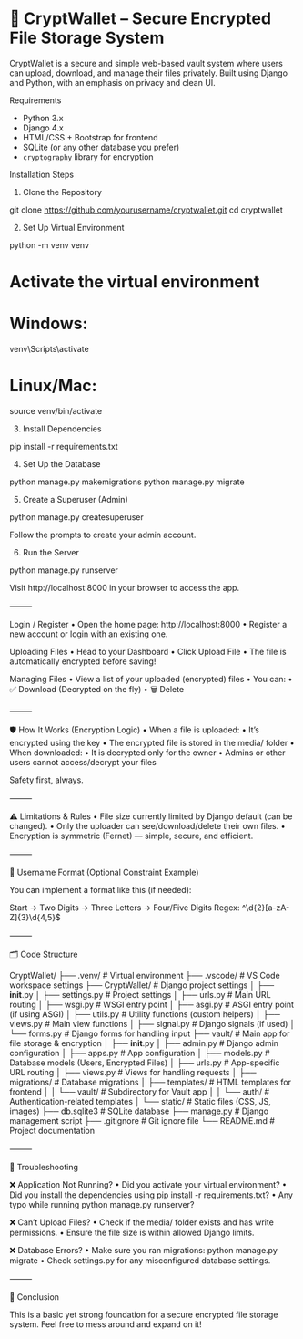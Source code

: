 # 🔐 CryptWallet – Secure Encrypted File Storage System

CryptWallet is a secure and simple web-based vault system where users can upload, download, and manage their files privately. Built using Django and Python, with an emphasis on privacy and clean UI.

Requirements

- Python 3.x
- Django 4.x
- HTML/CSS + Bootstrap for frontend
- SQLite (or any other database you prefer)
- `cryptography` library for encryption

Installation Steps

1. Clone the Repository

git clone https://github.com/yourusername/cryptwallet.git
cd cryptwallet

2. Set Up Virtual Environment

python -m venv venv
# Activate the virtual environment
# Windows:
venv\Scripts\activate
# Linux/Mac:
source venv/bin/activate

3. Install Dependencies

pip install -r requirements.txt

4. Set Up the Database

python manage.py makemigrations
python manage.py migrate

5. Create a Superuser (Admin)

python manage.py createsuperuser

Follow the prompts to create your admin account.

6. Run the Server

python manage.py runserver

Visit http://localhost:8000 in your browser to access the app.

⸻


Login / Register
	•	Open the home page: http://localhost:8000
	•	Register a new account or login with an existing one.

Uploading Files
	•	Head to your Dashboard
	•	Click Upload File
	•	The file is automatically encrypted before saving!

Managing Files
	•	View a list of your uploaded (encrypted) files
	•	You can:
	•	✅ Download (Decrypted on the fly)
	•	🗑️ Delete

⸻

🛡️ How It Works (Encryption Logic)
	•	When a file is uploaded:
	•	It’s encrypted using the key
	•	The encrypted file is stored in the media/ folder
	•	When downloaded:
	•	It is decrypted only for the owner
	•	Admins or other users cannot access/decrypt your files

Safety first, always.

⸻

⚠️ Limitations & Rules
	•	File size currently limited by Django default (can be changed).
	•	Only the uploader can see/download/delete their own files.
	•	Encryption is symmetric (Fernet) — simple, secure, and efficient.

⸻

🧬 Username Format (Optional Constraint Example)

You can implement a format like this (if needed):

Start -> Two Digits -> Three Letters -> Four/Five Digits
Regex: ^\d{2}[a-zA-Z]{3}\d{4,5}$



⸻

🗂️ Code Structure

CryptWallet/
├── .venv/                      # Virtual environment
├── .vscode/                    # VS Code workspace settings
├── CryptWallet/                 # Django project settings
│   ├── __init__.py
│   ├── settings.py              # Project settings
│   ├── urls.py                  # Main URL routing
│   ├── wsgi.py                  # WSGI entry point
│   ├── asgi.py                  # ASGI entry point (if using ASGI)
│   ├── utils.py                  # Utility functions (custom helpers)
│   ├── views.py                  # Main view functions
│   ├── signal.py                 # Django signals (if used)
│   └── forms.py                  # Django forms for handling input
├── vault/                        # Main app for file storage & encryption
│   ├── __init__.py
│   ├── admin.py                  # Django admin configuration
│   ├── apps.py                    # App configuration
│   ├── models.py                 # Database models (Users, Encrypted Files)
│   ├── urls.py                   # App-specific URL routing
│   ├── views.py                  # Views for handling requests
│   ├── migrations/               # Database migrations
│   ├── templates/                # HTML templates for frontend
│   │    └── vault/                # Subdirectory for Vault app
│   │        └── auth/             # Authentication-related templates
│   └── static/                    # Static files (CSS, JS, images)
├── db.sqlite3                      # SQLite database
├── manage.py                       # Django management script
├── .gitignore                       # Git ignore file
└── README.md                        # Project documentation



⸻

🔧 Troubleshooting

❌ Application Not Running?
	•	Did you activate your virtual environment?
	•	Did you install the dependencies using pip install -r requirements.txt?
	•	Any typo while running python manage.py runserver?

❌ Can’t Upload Files?
	•	Check if the media/ folder exists and has write permissions.
	•	Ensure the file size is within allowed Django limits.

❌ Database Errors?
	•	Make sure you ran migrations: python manage.py migrate
	•	Check settings.py for any misconfigured database settings.

⸻

📌 Conclusion

This is a basic yet strong foundation for a secure encrypted file storage system. Feel free to mess around and expand on it!

